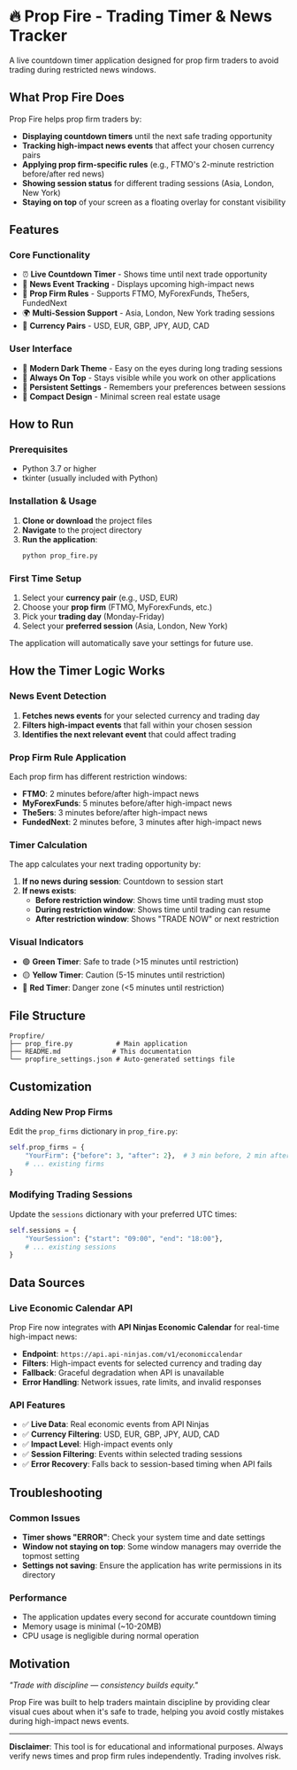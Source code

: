 # 🔥 Prop Fire - Trading Timer & News Tracker

A live countdown timer application designed for prop firm traders to avoid trading during restricted news windows.

## What Prop Fire Does

Prop Fire helps prop firm traders by:
- **Displaying countdown timers** until the next safe trading opportunity
- **Tracking high-impact news events** that affect your chosen currency pairs
- **Applying prop firm-specific rules** (e.g., FTMO's 2-minute restriction before/after red news)
- **Showing session status** for different trading sessions (Asia, London, New York)
- **Staying on top** of your screen as a floating overlay for constant visibility

## Features

### Core Functionality
- ⏰ **Live Countdown Timer** - Shows time until next trade opportunity
- 📰 **News Event Tracking** - Displays upcoming high-impact news
- 🏢 **Prop Firm Rules** - Supports FTMO, MyForexFunds, The5ers, FundedNext
- 🌍 **Multi-Session Support** - Asia, London, New York trading sessions
- 💱 **Currency Pairs** - USD, EUR, GBP, JPY, AUD, CAD

### User Interface
- 🎨 **Modern Dark Theme** - Easy on the eyes during long trading sessions
- 📌 **Always On Top** - Stays visible while you work on other applications
- 💾 **Persistent Settings** - Remembers your preferences between sessions
- 📱 **Compact Design** - Minimal screen real estate usage

## How to Run

### Prerequisites
- Python 3.7 or higher
- tkinter (usually included with Python)

### Installation & Usage
1. **Clone or download** the project files
2. **Navigate** to the project directory
3. **Run the application**:
   ```bash
   python prop_fire.py
   ```

### First Time Setup
1. Select your **currency pair** (e.g., USD, EUR)
2. Choose your **prop firm** (FTMO, MyForexFunds, etc.)
3. Pick your **trading day** (Monday-Friday)
4. Select your **preferred session** (Asia, London, New York)

The application will automatically save your settings for future use.

## How the Timer Logic Works

### News Event Detection
1. **Fetches news events** for your selected currency and trading day
2. **Filters high-impact events** that fall within your chosen session
3. **Identifies the next relevant event** that could affect trading

### Prop Firm Rule Application
Each prop firm has different restriction windows:
- **FTMO**: 2 minutes before/after high-impact news
- **MyForexFunds**: 5 minutes before/after high-impact news  
- **The5ers**: 3 minutes before/after high-impact news
- **FundedNext**: 2 minutes before, 3 minutes after high-impact news

### Timer Calculation
The app calculates your next trading opportunity by:

1. **If no news during session**: Countdown to session start
2. **If news exists**:
   - **Before restriction window**: Shows time until trading must stop
   - **During restriction window**: Shows time until trading can resume
   - **After restriction window**: Shows "TRADE NOW" or next restriction

### Visual Indicators
- 🟢 **Green Timer**: Safe to trade (>15 minutes until restriction)
- 🟡 **Yellow Timer**: Caution (5-15 minutes until restriction)  
- 🔴 **Red Timer**: Danger zone (<5 minutes until restriction)

## File Structure

```
Propfire/
├── prop_fire.py           # Main application
├── README.md             # This documentation
└── propfire_settings.json # Auto-generated settings file
```

## Customization

### Adding New Prop Firms
Edit the `prop_firms` dictionary in `prop_fire.py`:
```python
self.prop_firms = {
    "YourFirm": {"before": 3, "after": 2},  # 3 min before, 2 min after
    # ... existing firms
}
```

### Modifying Trading Sessions
Update the `sessions` dictionary with your preferred UTC times:
```python
self.sessions = {
    "YourSession": {"start": "09:00", "end": "18:00"},
    # ... existing sessions
}
```

## Data Sources

### Live Economic Calendar API
Prop Fire now integrates with **API Ninjas Economic Calendar** for real-time high-impact news:
- **Endpoint**: `https://api.api-ninjas.com/v1/economiccalendar`
- **Filters**: High-impact events for selected currency and trading day
- **Fallback**: Graceful degradation when API is unavailable
- **Error Handling**: Network issues, rate limits, and invalid responses

### API Features
- ✅ **Live Data**: Real economic events from API Ninjas
- ✅ **Currency Filtering**: USD, EUR, GBP, JPY, AUD, CAD
- ✅ **Impact Level**: High-impact events only
- ✅ **Session Filtering**: Events within selected trading sessions
- ✅ **Error Recovery**: Falls back to session-based timing when API fails

## Troubleshooting

### Common Issues
- **Timer shows "ERROR"**: Check your system time and date settings
- **Window not staying on top**: Some window managers may override the topmost setting
- **Settings not saving**: Ensure the application has write permissions in its directory

### Performance
- The application updates every second for accurate countdown timing
- Memory usage is minimal (~10-20MB)
- CPU usage is negligible during normal operation

## Motivation

*"Trade with discipline — consistency builds equity."*

Prop Fire was built to help traders maintain discipline by providing clear visual cues about when it's safe to trade, helping you avoid costly mistakes during high-impact news events.

---

**Disclaimer**: This tool is for educational and informational purposes. Always verify news times and prop firm rules independently. Trading involves risk.